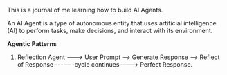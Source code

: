 This is a journal of me learning how to build AI Agents.

An AI Agent is a type of autonomous entity that uses artificial intelligence (AI) to perform tasks, make decisions, and interact with its environment.

**Agentic Patterns**

1) Reflection Agent ---> User Prompt --> Generate Response --> Reflect of Response -------cycle continues----> Perfect Response.
